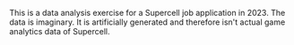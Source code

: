 This is a data analysis exercise for a Supercell job application in 2023.
The data is imaginary. It is artificially generated and therefore isn't 
actual game analytics data of Supercell.

